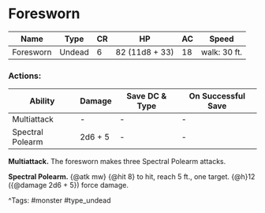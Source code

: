 # Foresworn

| Name | Type | CR | HP | AC | Speed |
|------|------|----|----|----|-------|
| Foresworn | Undead | 6 | 82 (11d8 + 33) | 18 | walk: 30 ft. |

### Actions:

| Ability | Damage | Save DC & Type | On Successful Save |
|---------|--------|----------------|--------------------|
| Multiattack | - | - | - |
| Spectral Polearm | 2d6 + 5 | - | - |


**Multiattack.** The foresworn makes three Spectral Polearm attacks.

**Spectral Polearm.** {@atk mw} {@hit 8} to hit, reach 5 ft., one target. {@h}12 ({@damage 2d6 + 5}) force damage.

^Tags: #monster #type_undead